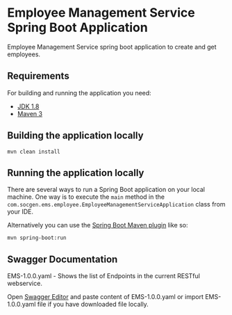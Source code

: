 # Employee Management Service Spring Boot Application

Employee Management Service spring boot application to create and get employees.

## Requirements

For building and running the application you need:

- [JDK 1.8](http://www.oracle.com/technetwork/java/javase/downloads/jdk8-downloads-2133151.html)
- [Maven 3](https://maven.apache.org)

## Building the application locally

```shell
mvn clean install
```

## Running the application locally

There are several ways to run a Spring Boot application on your local machine. One way is to execute the `main` method in the `com.socgen.ems.employee.EmployeeManagementServiceApplication` class from your IDE.

Alternatively you can use the [Spring Boot Maven plugin](https://docs.spring.io/spring-boot/docs/current/reference/html/build-tool-plugins-maven-plugin.html) like so:

```shell
mvn spring-boot:run
```

## Swagger Documentation

EMS-1.0.0.yaml - Shows the list of Endpoints in the current RESTful webservice.

Open [Swagger Editor](https://editor.swagger.io/) and paste content of EMS-1.0.0.yaml or import EMS-1.0.0.yaml file if you have downloaded file locally.
